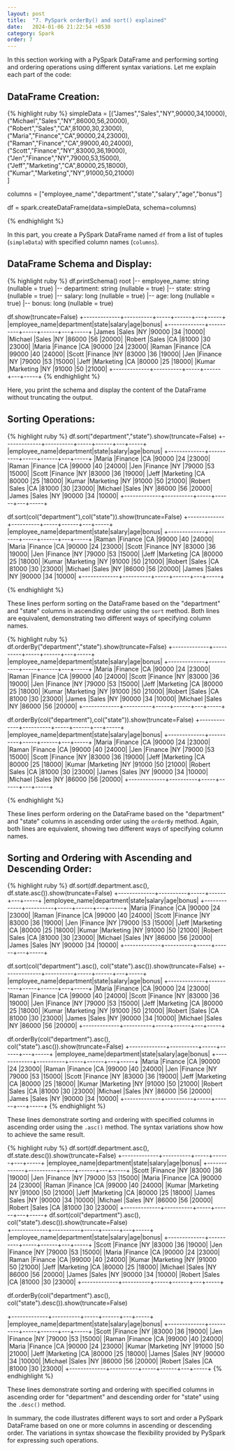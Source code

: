 ```yaml
---
layout: post
title:  "7. PySpark orderBy() and sort() explained"
date:   2024-01-06 21:22:54 +0530
category: Spark
order: 7
---
```

In this section working with a PySpark DataFrame and performing sorting and ordering operations using different syntax variations. Let me explain each part of the code:

## **DataFrame Creation:**

{% highlight ruby %}
simpleData = [("James","Sales","NY",90000,34,10000), \
    ("Michael","Sales","NY",86000,56,20000), \
    ("Robert","Sales","CA",81000,30,23000), \
    ("Maria","Finance","CA",90000,24,23000), \
    ("Raman","Finance","CA",99000,40,24000), \
    ("Scott","Finance","NY",83000,36,19000), \
    ("Jen","Finance","NY",79000,53,15000), \
    ("Jeff","Marketing","CA",80000,25,18000), \
    ("Kumar","Marketing","NY",91000,50,21000) \
]

columns = ["employee_name","department","state","salary","age","bonus"]

df = spark.createDataFrame(data=simpleData, schema=columns)


{% endhighlight %}

In this part, you create a PySpark DataFrame named `df` from a list of tuples (`simpleData`) with specified column names (`columns`).

## **DataFrame Schema and Display:**

{% highlight ruby %}
df.printSchema()
root
 |-- employee_name: string (nullable = true)
 |-- department: string (nullable = true)
 |-- state: string (nullable = true)
 |-- salary: long (nullable = true)
 |-- age: long (nullable = true)
 |-- bonus: long (nullable = true)

df.show(truncate=False)
+-------------+----------+-----+------+---+-----+
|employee_name|department|state|salary|age|bonus|
+-------------+----------+-----+------+---+-----+
|James        |Sales     |NY   |90000 |34 |10000|
|Michael      |Sales     |NY   |86000 |56 |20000|
|Robert       |Sales     |CA   |81000 |30 |23000|
|Maria        |Finance   |CA   |90000 |24 |23000|
|Raman        |Finance   |CA   |99000 |40 |24000|
|Scott        |Finance   |NY   |83000 |36 |19000|
|Jen          |Finance   |NY   |79000 |53 |15000|
|Jeff         |Marketing |CA   |80000 |25 |18000|
|Kumar        |Marketing |NY   |91000 |50 |21000|
+-------------+----------+-----+------+---+-----+
{% endhighlight %}

Here, you print the schema and display the content of the DataFrame without truncating the output.

## **Sorting Operations:**

{% highlight ruby %}
df.sort("department","state").show(truncate=False)
+-------------+----------+-----+------+---+-----+
|employee_name|department|state|salary|age|bonus|
+-------------+----------+-----+------+---+-----+
|Maria        |Finance   |CA   |90000 |24 |23000|
|Raman        |Finance   |CA   |99000 |40 |24000|
|Jen          |Finance   |NY   |79000 |53 |15000|
|Scott        |Finance   |NY   |83000 |36 |19000|
|Jeff         |Marketing |CA   |80000 |25 |18000|
|Kumar        |Marketing |NY   |91000 |50 |21000|
|Robert       |Sales     |CA   |81000 |30 |23000|
|Michael      |Sales     |NY   |86000 |56 |20000|
|James        |Sales     |NY   |90000 |34 |10000|
+-------------+----------+-----+------+---+-----+

df.sort(col("department"),col("state")).show(truncate=False)
+-------------+----------+-----+------+---+-----+
|employee_name|department|state|salary|age|bonus|
+-------------+----------+-----+------+---+-----+
|Raman        |Finance   |CA   |99000 |40 |24000|
|Maria        |Finance   |CA   |90000 |24 |23000|
|Scott        |Finance   |NY   |83000 |36 |19000|
|Jen          |Finance   |NY   |79000 |53 |15000|
|Jeff         |Marketing |CA   |80000 |25 |18000|
|Kumar        |Marketing |NY   |91000 |50 |21000|
|Robert       |Sales     |CA   |81000 |30 |23000|
|Michael      |Sales     |NY   |86000 |56 |20000|
|James        |Sales     |NY   |90000 |34 |10000|
+-------------+----------+-----+------+---+-----+

{% endhighlight %}

These lines perform sorting on the DataFrame based on the "department" and "state" columns in ascending order using the `sort` method. Both lines are equivalent, demonstrating two different ways of specifying column names.

{% highlight ruby %}
df.orderBy("department","state").show(truncate=False)
+-------------+----------+-----+------+---+-----+
|employee_name|department|state|salary|age|bonus|
+-------------+----------+-----+------+---+-----+
|Maria        |Finance   |CA   |90000 |24 |23000|
|Raman        |Finance   |CA   |99000 |40 |24000|
|Scott        |Finance   |NY   |83000 |36 |19000|
|Jen          |Finance   |NY   |79000 |53 |15000|
|Jeff         |Marketing |CA   |80000 |25 |18000|
|Kumar        |Marketing |NY   |91000 |50 |21000|
|Robert       |Sales     |CA   |81000 |30 |23000|
|James        |Sales     |NY   |90000 |34 |10000|
|Michael      |Sales     |NY   |86000 |56 |20000|
+-------------+----------+-----+------+---+-----+

df.orderBy(col("department"),col("state")).show(truncate=False)
+-------------+----------+-----+------+---+-----+
|employee_name|department|state|salary|age|bonus|
+-------------+----------+-----+------+---+-----+
|Maria        |Finance   |CA   |90000 |24 |23000|
|Raman        |Finance   |CA   |99000 |40 |24000|
|Jen          |Finance   |NY   |79000 |53 |15000|
|Scott        |Finance   |NY   |83000 |36 |19000|
|Jeff         |Marketing |CA   |80000 |25 |18000|
|Kumar        |Marketing |NY   |91000 |50 |21000|
|Robert       |Sales     |CA   |81000 |30 |23000|
|James        |Sales     |NY   |90000 |34 |10000|
|Michael      |Sales     |NY   |86000 |56 |20000|
+-------------+----------+-----+------+---+-----+

{% endhighlight %}

These lines perform ordering on the DataFrame based on the "department" and "state" columns in ascending order using the `orderBy` method. Again, both lines are equivalent, showing two different ways of specifying column names.

## **Sorting and Ordering with Ascending and Descending Order:**

{% highlight ruby %}
df.sort(df.department.asc(), df.state.asc()).show(truncate=False)
+-------------+----------+-----+------+---+-----+
|employee_name|department|state|salary|age|bonus|
+-------------+----------+-----+------+---+-----+
|Maria        |Finance   |CA   |90000 |24 |23000|
|Raman        |Finance   |CA   |99000 |40 |24000|
|Scott        |Finance   |NY   |83000 |36 |19000|
|Jen          |Finance   |NY   |79000 |53 |15000|
|Jeff         |Marketing |CA   |80000 |25 |18000|
|Kumar        |Marketing |NY   |91000 |50 |21000|
|Robert       |Sales     |CA   |81000 |30 |23000|
|Michael      |Sales     |NY   |86000 |56 |20000|
|James        |Sales     |NY   |90000 |34 |10000|
+-------------+----------+-----+------+---+-----+

df.sort(col("department").asc(), col("state").asc()).show(truncate=False)
+-------------+----------+-----+------+---+-----+
|employee_name|department|state|salary|age|bonus|
+-------------+----------+-----+------+---+-----+
|Maria        |Finance   |CA   |90000 |24 |23000|
|Raman        |Finance   |CA   |99000 |40 |24000|
|Scott        |Finance   |NY   |83000 |36 |19000|
|Jen          |Finance   |NY   |79000 |53 |15000|
|Jeff         |Marketing |CA   |80000 |25 |18000|
|Kumar        |Marketing |NY   |91000 |50 |21000|
|Robert       |Sales     |CA   |81000 |30 |23000|
|James        |Sales     |NY   |90000 |34 |10000|
|Michael      |Sales     |NY   |86000 |56 |20000|
+-------------+----------+-----+------+---+-----+

df.orderBy(col("department").asc(), col("state").asc()).show(truncate=False)
+-------------+----------+-----+------+---+-----+
|employee_name|department|state|salary|age|bonus|
+-------------+----------+-----+------+---+-----+
|Maria        |Finance   |CA   |90000 |24 |23000|
|Raman        |Finance   |CA   |99000 |40 |24000|
|Jen          |Finance   |NY   |79000 |53 |15000|
|Scott        |Finance   |NY   |83000 |36 |19000|
|Jeff         |Marketing |CA   |80000 |25 |18000|
|Kumar        |Marketing |NY   |91000 |50 |21000|
|Robert       |Sales     |CA   |81000 |30 |23000|
|Michael      |Sales     |NY   |86000 |56 |20000|
|James        |Sales     |NY   |90000 |34 |10000|
+-------------+----------+-----+------+---+-----+
{% endhighlight %}

These lines demonstrate sorting and ordering with specified columns in ascending order using the `.asc()` method. The syntax variations show how to achieve the same result.

{% highlight ruby %}
df.sort(df.department.asc(), df.state.desc()).show(truncate=False)
+-------------+----------+-----+------+---+-----+
|employee_name|department|state|salary|age|bonus|
+-------------+----------+-----+------+---+-----+
|Scott        |Finance   |NY   |83000 |36 |19000|
|Jen          |Finance   |NY   |79000 |53 |15000|
|Maria        |Finance   |CA   |90000 |24 |23000|
|Raman        |Finance   |CA   |99000 |40 |24000|
|Kumar        |Marketing |NY   |91000 |50 |21000|
|Jeff         |Marketing |CA   |80000 |25 |18000|
|James        |Sales     |NY   |90000 |34 |10000|
|Michael      |Sales     |NY   |86000 |56 |20000|
|Robert       |Sales     |CA   |81000 |30 |23000|
+-------------+----------+-----+------+---+-----+
df.sort(col("department").asc(), col("state").desc()).show(truncate=False)\
+-------------+----------+-----+------+---+-----+
|employee_name|department|state|salary|age|bonus|
+-------------+----------+-----+------+---+-----+
|Scott        |Finance   |NY   |83000 |36 |19000|
|Jen          |Finance   |NY   |79000 |53 |15000|
|Maria        |Finance   |CA   |90000 |24 |23000|
|Raman        |Finance   |CA   |99000 |40 |24000|
|Kumar        |Marketing |NY   |91000 |50 |21000|
|Jeff         |Marketing |CA   |80000 |25 |18000|
|Michael      |Sales     |NY   |86000 |56 |20000|
|James        |Sales     |NY   |90000 |34 |10000|
|Robert       |Sales     |CA   |81000 |30 |23000|
+-------------+----------+-----+------+---+-----+

df.orderBy(col("department").asc(), col("state").desc()).show(truncate=False)

+-------------+----------+-----+------+---+-----+
|employee_name|department|state|salary|age|bonus|
+-------------+----------+-----+------+---+-----+
|Scott        |Finance   |NY   |83000 |36 |19000|
|Jen          |Finance   |NY   |79000 |53 |15000|
|Raman        |Finance   |CA   |99000 |40 |24000|
|Maria        |Finance   |CA   |90000 |24 |23000|
|Kumar        |Marketing |NY   |91000 |50 |21000|
|Jeff         |Marketing |CA   |80000 |25 |18000|
|James        |Sales     |NY   |90000 |34 |10000|
|Michael      |Sales     |NY   |86000 |56 |20000|
|Robert       |Sales     |CA   |81000 |30 |23000|
+-------------+----------+-----+------+---+-----+
{% endhighlight %}

These lines demonstrate sorting and ordering with specified columns in ascending order for "department" and descending order for "state" using the `.desc()` method.

In summary, the code illustrates different ways to sort and order a PySpark DataFrame based on one or more columns in ascending or descending order. The variations in syntax showcase the flexibility provided by PySpark for expressing such operations.

